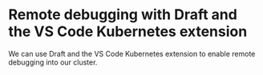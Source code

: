 # Remote debugging with Draft and the VS Code Kubernetes extension

We can use Draft and the VS Code Kubernetes extension to enable remote debugging into our cluster.